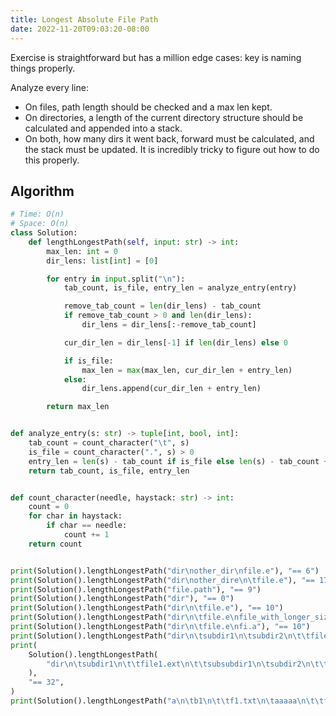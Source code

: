 ```yaml
---
title: Longest Absolute File Path
date: 2022-11-20T09:03:20-08:00
---
```


Exercise is straightforward but has a million edge cases: key is naming things properly.

Analyze every line:
- On files, path length should be checked and a max len kept.
- On directories, a length of the current directory structure should be calculated and appended into a stack.
- On both, how many dirs it went back, forward must be calculated, and the stack must be updated. It is incredibly
  tricky to figure out how to do this properly.


## Algorithm

```python
# Time: O(n)
# Space: O(n)
class Solution:
    def lengthLongestPath(self, input: str) -> int:
        max_len: int = 0
        dir_lens: list[int] = [0]

        for entry in input.split("\n"):
            tab_count, is_file, entry_len = analyze_entry(entry)

            remove_tab_count = len(dir_lens) - tab_count
            if remove_tab_count > 0 and len(dir_lens):
                dir_lens = dir_lens[:-remove_tab_count]

            cur_dir_len = dir_lens[-1] if len(dir_lens) else 0

            if is_file:
                max_len = max(max_len, cur_dir_len + entry_len)
            else:
                dir_lens.append(cur_dir_len + entry_len)

        return max_len


def analyze_entry(s: str) -> tuple[int, bool, int]:
    tab_count = count_character("\t", s)
    is_file = count_character(".", s) > 0
    entry_len = len(s) - tab_count if is_file else len(s) - tab_count + 1
    return tab_count, is_file, entry_len


def count_character(needle, haystack: str) -> int:
    count = 0
    for char in haystack:
        if char == needle:
            count += 1
    return count


print(Solution().lengthLongestPath("dir\nother_dir\nfile.e"), "== 6")
print(Solution().lengthLongestPath("dir\nother_dire\n\tfile.e"), "== 17")
print(Solution().lengthLongestPath("file.path"), "== 9")
print(Solution().lengthLongestPath("dir"), "== 0")
print(Solution().lengthLongestPath("dir\n\tfile.e"), "== 10")
print(Solution().lengthLongestPath("dir\n\tfile.e\nfile_with_longer_size.a"), "== 23")
print(Solution().lengthLongestPath("dir\n\tfile.e\nfi.a"), "== 10")
print(Solution().lengthLongestPath("dir\n\tsubdir1\n\tsubdir2\n\t\tfile.ext"), "== 20")
print(
    Solution().lengthLongestPath(
        "dir\n\tsubdir1\n\t\tfile1.ext\n\t\tsubsubdir1\n\tsubdir2\n\t\tsubsubdir2\n\t\t\tfile2.ext"
    ),
    "== 32",
)
print(Solution().lengthLongestPath("a\n\tb1\n\t\tf1.txt\n\taaaaa\n\t\tf2.txt"), "== 14")

```


